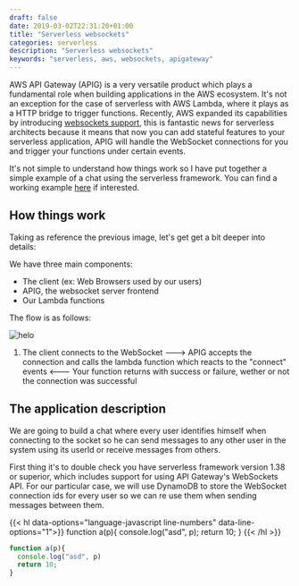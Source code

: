 ```yaml
--- 
draft: false
date: 2019-03-02T22:31:20+01:00
title: "Serverless websockets"
categories: serverless
description: "Serverless websockets"
keywords: "serverless, aws, websockets, apigateway"
---
```


AWS API Gateway (APIG) is a very versatile product which plays a fundamental role when building applications in the AWS ecosystem. It's not an exception for the case of serverless with AWS Lambda, where it plays as a HTTP bridge to trigger functions. Recently, AWS expanded its capabilities by introducing [websockets support](https://aws.amazon.com/blogs/compute/announcing-websocket-apis-in-amazon-api-gateway/), this is fantastic news for serverless architects because it means that now you can add stateful features to your serverless application, APIG will handle the WebSocket connections for you and trigger your functions under certain events.

It's not simple to understand how things work so I have put together a simple example of a chat using the serverless framework. You can find a working example [here](https://github.com/ccverak/serverless-websockets-demo) if interested.

## How things work

Taking as reference the previous image, let's get get a bit deeper into details:

We have three main components:
- The client (ex: Web Browsers used by our users)
- APIG, the websocket server frontend
- Our Lambda functions

The flow is as follows:

![helo](/images/Websockets-flow-diagram.png)

1) The client connects to the WebSocket
   ---> APIG accepts the connection and calls the lambda function which reacts to the "connect" events
   <--- Your function returns with success or failure, wether or not the connection was successful 

## The application description

We are going to build a chat where every user identifies himself when connecting to the socket so he can send messages to any other user in the system using its userId or receive messages from others.

First thing it's to double check you have serverless framework version 1.38 or superior, which includes support for using API Gateway's WebSockets API. For our particular case, we will use DynamoDB to store the WebSocket connection ids for every user so we can re use them when sending messages between them.

{{< hl data-options="language-javascript line-numbers" data-line-options="1">}}
function a(p){
  console.log("asd", p);
  return 10;
}
{{< /hl >}}

```javascript "line-numbers"
function a(p){
  console.log("asd", p)
  return 10;
}
```
